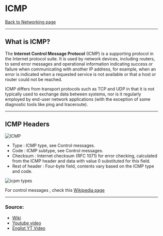 # ICMP
[Back to Networking page](./index.md)

---

## What is ICMP?
The **Internet Control Message Protocol** (ICMP) is a supporting protocol in the Internet protocol suite. It is used by network devices, including routers, to send error messages and operational information indicating success or failure when communicating with another IP address, for example, when an error is indicated when a requested service is not available or that a host or router could not be reached. 

ICMP differs from transport protocols such as TCP and UDP in that it is not typically used to exchange data between systems, nor is it regularly employed by end-user network applications (with the exception of some diagnostic tools like ping and traceroute).


---

## ICMP Headers
![ICMP](https://external-content.duckduckgo.com/iu/?u=https%3A%2F%2Fi.ytimg.com%2Fvi%2Fo_t2kyR404k%2Fmaxresdefault.jpg&f=1&nofb=1)

- Type : ICMP type, see Control messages.
- Code : ICMP subtype, see Control messages.
- Checksum : Internet checksum (RFC 1071) for error checking, calculated from the ICMP header and data with value 0 substituted for this field.
- Rest of header : Four-byte field, contents vary based on the ICMP type and code.

![icpm types ](https://devnull0.com/wp-content/uploads/2017/09/icmp_types.png)

For control messages , check this [Wikipedia page](https://en.wikipedia.org/wiki/Internet_Control_Message_Protocol#Control_messages)

---

### Source:
- [Wiki](https://en.wikipedia.org/wiki/Internet_Control_Message_Protocol)
- [Youtube video](https://youtu.be/RF_Qafg7PGI)
- [Englist YT Video](https://youtu.be/xTqtm7-k25o)
